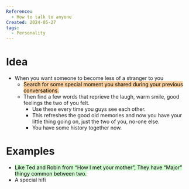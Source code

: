 ```yaml
---
Reference:
  - How to talk to anyone
Created: 2024-05-27
tags:
  - Personality
---
```

# Idea

* When you want someone to become less of a stranger to you
	* <mark style="background: #FFB86CA6;">Search for some special moment you shared during your previous conversations.</mark> 
	* Then find a few words that reprieve the laugh, warm smile, good feelings the two of you felt.
		* Use these every time you guys see each other.
		* This refreshes the good old memories and now you have your little thing going on, just the two of you, no-one else. 
		* You have some history together now.

# Examples

* <mark style="background: #BBFABBA6;">Like Ted and Robin from “How I met your mother”, They have “Major” thingy common between two.</mark>
* A special hifi

